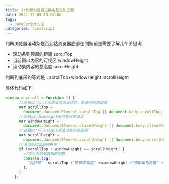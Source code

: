```yaml
---
title: Js判断浏览器进度条是否到底部
date: 2021-11-05 23:07:00
tags:
  - JavaScript方法
categories: JavaScript
---
```


判断浏览器滚动条是否到达浏览器底部在判断前是需要了解几个关键词

- 滚动条到顶部的距离 scrollTop
- 当前窗口内容的可视区 windowHeight
- 滚动条内容的总高度 scrollHeight

判断到底部的等式是：scrollTop+windowHeight=scrollHeight

具体代码如下：

<!--more-->

```javascript
window.onscroll = function () {
      //变量scrollTop是滚动条滚动时，距离顶部的距离
      var scrollTop =
        document.documentElement.scrollTop || document.body.scrollTop;
      //变量windowHeight是可视区的高度
      var windowHeight =
        document.documentElement.clientHeight || document.body.clientHeight;
      //变量scrollHeight是滚动条的总高度
      var scrollHeight =
        document.documentElement.scrollHeight || document.body.scrollHeight;
      //滚动条到底部的条件
      if (scrollTop + windowHeight == scrollHeight) {
        //写后台加载数据的函数
        console.log(
          "距顶部"  scrollTop +"可视区高度" +windowHeight +"滚动条总高度" +scrollHeight
        );
      }
    };
```